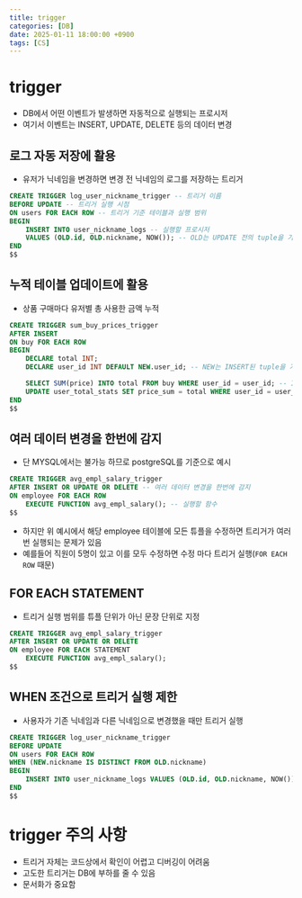 ```yaml
---
title: trigger
categories: [DB]
date: 2025-01-11 18:00:00 +0900
tags: [CS]
---
```


# trigger
- DB에서 어떤 이벤트가 발생하면 자동적으로 실행되는 프로시저
- 여기서 이벤트는 INSERT, UPDATE, DELETE 등의 데이터 변경

## 로그 자동 저장에 활용
- 유저가 닉네임을 변경하면 변경 전 닉네임의 로그를 저장하는 트리거

```sql
CREATE TRIGGER log_user_nickname_trigger -- 트리거 이름
BEFORE UPDATE -- 트리거 실행 시점
ON users FOR EACH ROW -- 트리거 기준 테이블과 실행 범위
BEGIN
    INSERT INTO user_nickname_logs -- 실행할 프로시저
    VALUES (OLD.id, OLD.nickname, NOW()); -- OLD는 UPDATE 전의 tuple을 가리킴
END
$$
```

## 누적 테이블 업데이트에 활용
- 상품 구매마다 유저별 총 사용한 금액 누적

```sql
CREATE TRIGGER sum_buy_prices_trigger
AFTER INSERT
ON buy FOR EACH ROW
BEGIN
    DECLARE total INT;
    DECLARE user_id INT DEFAULT NEW.user_id; -- NEW는 INSERT된 tuple을 가리킴, DECLARE로 선언과 동시에 DEFAULT 값을 할당

    SELECT SUM(price) INTO total FROM buy WHERE user_id = user_id; -- INTO 키워드로 쿼리 결과를 변수에 할당
    UPDATE user_total_stats SET price_sum = total WHERE user_id = user_id; -- 변수를 이용해 누적 테이블 업데이트
END
$$
```

## 여러 데이터 변경을 한번에 감지
- 단 MYSQL에서는 불가능 하므로 postgreSQL를 기준으로 예시

```sql
CREATE TRIGGER avg_empl_salary_trigger
AFTER INSERT OR UPDATE OR DELETE -- 여러 데이터 변경을 한번에 감지
ON employee FOR EACH ROW
    EXECUTE FUNCTION avg_empl_salary(); -- 실행할 함수
$$
```
- 하지만 위 예시에서 해당 employee 테이블에 모든 튜플을 수정하면 트리거가 여러번 실행되는 문제가 있음
- 예를들어 직원이 5명이 있고 이를 모두 수정하면 수정 마다 트리거 실행(`FOR EACH ROW` 때문)

## FOR EACH STATEMENT
- 트리거 실행 범위를 튜플 단위가 아닌 문장 단위로 지정

```sql
CREATE TRIGGER avg_empl_salary_trigger
AFTER INSERT OR UPDATE OR DELETE
ON employee FOR EACH STATEMENT
    EXECUTE FUNCTION avg_empl_salary();
$$
```

## WHEN 조건으로 트리거 실행 제한
- 사용자가 기존 닉네임과 다른 닉네임으로 변경했을 때만 트리거 실행

```sql
CREATE TRIGGER log_user_nickname_trigger
BEFORE UPDATE
ON users FOR EACH ROW
WHEN (NEW.nickname IS DISTINCT FROM OLD.nickname)
BEGIN
    INSERT INTO user_nickname_logs VALUES (OLD.id, OLD.nickname, NOW());
END
$$
```

# trigger 주의 사항
- 트리거 자체는 코드상에서 확인이 어렵고 디버깅이 어려움
- 고도한 트리거는 DB에 부하를 줄 수 있음
- 문서화가 중요함
